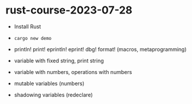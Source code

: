 # rust-course-2023-07-28

* Install Rust

* `cargo new demo`

* println! print!   eprintln!   eprint!  dbg!  format!  (macros, metaprogramming)

* variable with fixed string, print string

* variable with numbers, operations with numbers

* mutable variables (numbers)

* shadowing variables (redeclare)


